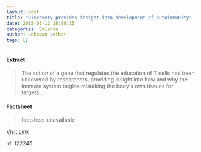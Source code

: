 ```yaml
---
layout: post
title: "Discovery provides insight into development of autoimmunity"
date: 2015-05-12 18:08:15
categories: Science
author: unknown author
tags: []
---
```



#### Extract
>The action of a gene that regulates the education of T cells has been uncovered by researchers, providing insight into how and why the immune system begins mistaking the body's own tissues for targets....

#### Factsheet
>factsheet unavailable

[Visit Link](http://feeds.sciencedaily.com/~r/sciencedaily/~3/oIWElBf7_mY/150512140815.htm)

id:  122245
